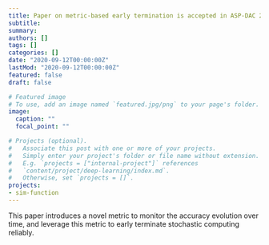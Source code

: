 ```yaml
---
title: Paper on metric-based early termination is accepted in ASP-DAC 2021
subtitle: 
summary: 
authors: []
tags: []
categories: []
date: "2020-09-12T00:00:00Z"
lastMod: "2020-09-12T00:00:00Z"
featured: false
draft: false

# Featured image
# To use, add an image named `featured.jpg/png` to your page's folder. 
image:
  caption: ""
  focal_point: ""

# Projects (optional).
#   Associate this post with one or more of your projects.
#   Simply enter your project's folder or file name without extension.
#   E.g. `projects = ["internal-project"]` references 
#   `content/project/deep-learning/index.md`.
#   Otherwise, set `projects = []`.
projects: 
- sim-function
---
```


This paper introduces a novel metric to monitor the accuracy evolution over time, and leverage this metric to early terminate stochastic computing reliably.